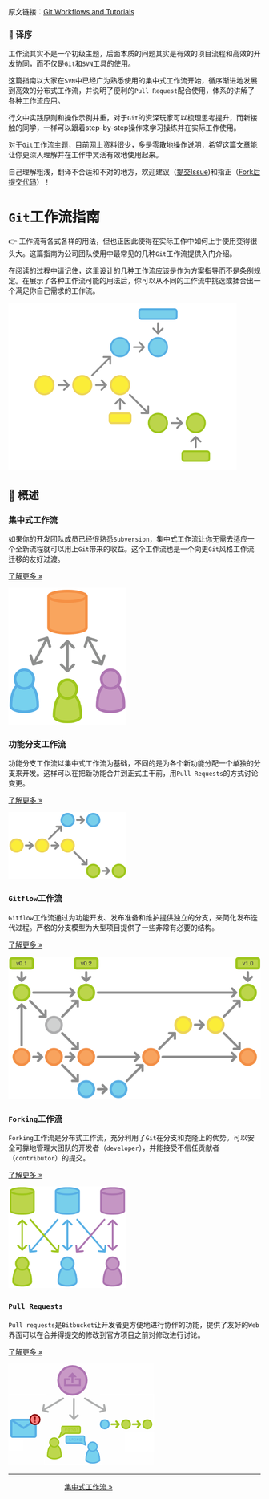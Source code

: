 原文链接：[Git Workflows and Tutorials](https://www.atlassian.com/git/workflows)

### :apple: 译序

工作流其实不是一个初级主题，后面本质的问题其实是有效的项目流程和高效的开发协同，而不仅是`Git`和`SVN`工具的使用。

这篇指南以大家在`SVN`中已经广为熟悉使用的集中式工作流开始，循序渐进地发展到高效的分布式工作流，并说明了便利的`Pull Request`配合使用，体系的讲解了各种工作流应用。

行文中实践原则和操作示例并重，对于`Git`的资深玩家可以梳理思考提升，而新接触的同学，一样可以跟着step-by-step操作来学习操练并在实际工作使用。

对于`Git`工作流主题，目前网上资料很少，多是零散地操作说明，希望这篇文章能让你更深入理解并在工作中灵活有效地使用起来。

自己理解粗浅，翻译不合适和不对的地方，欢迎建议（[提交Issue](https://github.com/quickhack/translations/issues))和指正（[Fork后提交代码](https://github.com/quickhack/translations/fork)）！

`Git`工作流指南
======================

:point_right: 工作流有各式各样的用法，但也正因此使得在实际工作中如何上手使用变得很头大。这篇指南为公司团队使用中最常见的几种`Git`工作流提供入门介绍。

在阅读的过程中请记住，这里设计的几种工作流应该是作为方案指导而不是条例规定。在展示了各种工作流可能的用法后，你可以从不同的工作流中挑选或揉合出一个满足你自己需求的工作流。

![Git Workflows](images/git_workflow.png)

:beer: 概述
---------------------

### 集中式工作流

如果你的开发团队成员已经很熟悉`Subversion`，集中式工作流让你无需去适应一个全新流程就可以用上`Git`带来的收益。这个工作流也是一个向更`Git`风格工作流迁移的友好过渡。

[了解更多 »](workflow-centralized.md)

![Git Workflows: SVN-style](images/git-workflow-svn.png)

### 功能分支工作流

功能分支工作流以集中式工作流为基础，不同的是为各个新功能分配一个单独的分支来开发。这样可以在把新功能合并到正式主干前，用`Pull Requests`的方式讨论变更。

[了解更多 »](workflow-feature-branch.md)

![Git Workflows: Feature Branch](images/git-workflow-feature_branch.png)

### `Gitflow`工作流

`Gitflow`工作流通过为功能开发、发布准备和维护提供独立的分支，来简化发布迭代过程。严格的分支模型为大型项目提供了一些非常有必要的结构。

[了解更多 »](workflow-gitflow.md)

![Git Workflows: Gitflow Cycle](images/git-workflows-gitflow.png)

### `Forking`工作流

`Forking`工作流是分布式工作流，充分利用了`Git`在分支和克隆上的优势。可以安全可靠地管理大团队的开发者（`developer`），并能接受不信任贡献者（`contributor`）的提交。

[了解更多 »](workflow-forking.md)

![Git Workflows: Forking](images/git-workflow-forking.png)

### `Pull Requests`

`Pull requests`是`Bitbucket`让开发者更方便地进行协作的功能，提供了友好的`Web`界面可以在合并得提交的修改到官方项目之前对修改进行讨论。

[了解更多 »](pull-request.md)

![Workflows: Pull Requests](images/pull-request.png)

-----------------

　　　　　　　　[集中式工作流 »](workflow-centralized.md)
